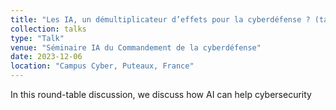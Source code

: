 ```yaml
---
title: "Les IA, un démultiplicateur d’effets pour la cyberdéfense ? (table ronde)"
collection: talks
type: "Talk"
venue: "Séminaire IA du Commandement de la cyberdéfense"
date: 2023-12-06
location: "Campus Cyber, Puteaux, France"
---
```


In this round-table discussion, we discuss how AI can help cybersecurity
